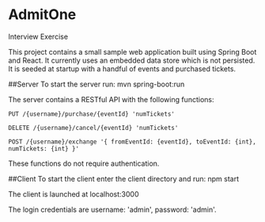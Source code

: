 # AdmitOne
Interview Exercise

This project contains a small sample web application built using Spring Boot and React.
It currently uses an embedded data store which is not persisted.  It is seeded at startup with a handful of events and purchased tickets.

##Server
To start the server run:
    mvn spring-boot:run

The server contains a RESTful API with the following functions:

    PUT /{username}/purchase/{eventId} 'numTickets'

    DELETE /{username}/cancel/{eventId} 'numTickets'

    POST /{username}/exchange '{ fromEventId: {eventId}, toEventId: {int}, numTickets: {int} }'

These functions do not require authentication.

##Client
To start the client enter the client directory and run:
    npm start

The client is launched at localhost:3000

The login credentials are username: 'admin', password: 'admin'.